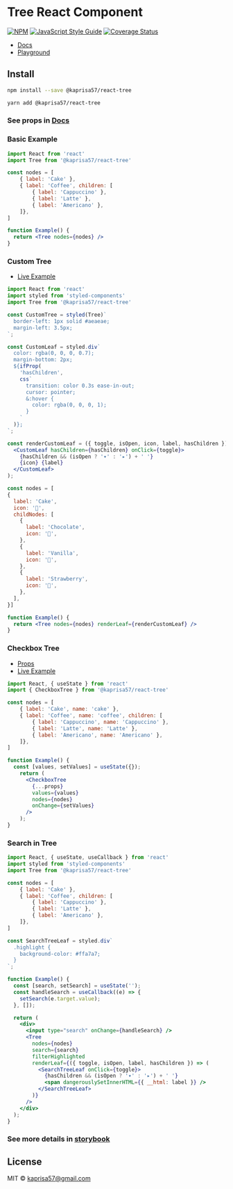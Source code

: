 # Tree React Component

[![NPM](https://img.shields.io/npm/v/@kaprisa57/react-tree/.svg)](https://www.npmjs.com/package/@kaprisa57/react-tree/) [![JavaScript Style Guide](https://img.shields.io/badge/code_style-standard-brightgreen.svg)](https://standardjs.com) [![Coverage Status](https://coveralls.io/repos/github/kseniya57/react-tree/badge.svg?branch=main)](https://coveralls.io/github/kseniya57/react-tree?branch=main)

- [Docs](https://kseniya57.github.io/react-tree/?path=/docs/tree--playground)
- [Playground](https://kseniya57.github.io/react-tree/?path=/story/tree--playground)

## Install

```bash
npm install --save @kaprisa57/react-tree
```

```bash
yarn add @kaprisa57/react-tree
```

### See props in [Docs](https://kseniya57.github.io/react-tree/?path=/docs/tree--playground)


### Basic Example

```jsx
import React from 'react'
import Tree from '@kaprisa57/react-tree'

const nodes = [
    { label: 'Cake' },
    { label: 'Coffee', children: [
        { label: 'Cappuccino' },
        { label: 'Latte' },
        { label: 'Americano' },
    ]},
]

function Example() {
  return <Tree nodes={nodes} />
}
```

### Custom Tree

- [Live Example](https://kseniya57.github.io/react-tree/?path=/story/tree--custom-tree)

```jsx
import React from 'react'
import styled from 'styled-components'
import Tree from '@kaprisa57/react-tree'

const CustomTree = styled(Tree)`
  border-left: 1px solid #aeaeae;
  margin-left: 3.5px;
`;

const CustomLeaf = styled.div`
  color: rgba(0, 0, 0, 0.7);
  margin-bottom: 2px;
  ${ifProp(
    'hasChildren',
    css`
      transition: color 0.3s ease-in-out;
      cursor: pointer;
      &:hover {
        color: rgba(0, 0, 0, 1);
      }
    `
  )};
`;

const renderCustomLeaf = ({ toggle, isOpen, icon, label, hasChildren }) => (
  <CustomLeaf hasChildren={hasChildren} onClick={toggle}>
    {hasChildren && (isOpen ? '▾' : '▸') + ' '}
    {icon} {label}
  </CustomLeaf>
);

const nodes = [
{
  label: 'Cake',
  icon: '🍰',
  childNodes: [
    {
      label: 'Chocolate',
      icon: '🍫',
    },
    {
      label: 'Vanilla',
      icon: '🍬',
    },
    {
      label: 'Strawberry',
      icon: '🍓',
    },
  ],
}]

function Example() {
  return <Tree nodes={nodes} renderLeaf={renderCustomLeaf} />
}
```

### Checkbox Tree

- [Props](https://kseniya57.github.io/react-tree/?path=/docs/checkbox-tree--playground)
- [Live Example](https://kseniya57.github.io/react-tree/?path=/story/checkbox-tree--playground)

```jsx
import React, { useState } from 'react'
import { CheckboxTree } from '@kaprisa57/react-tree'

const nodes = [
    { label: 'Cake', name: 'cake' },
    { label: 'Coffee', name: 'coffee', children: [
        { label: 'Cappuccino', name: 'Cappuccino' },
        { label: 'Latte', name: 'Latte' },
        { label: 'Americano', name: 'Americano' },
    ]},
]

function Example() {
  const [values, setValues] = useState({});
    return (
      <CheckboxTree
        {...props}
        values={values}
        nodes={nodes}
        onChange={setValues}
      />
    );
}
```

### Search in Tree

```jsx
import React, { useState, useCallback } from 'react'
import styled from 'styled-components'
import Tree from '@kaprisa57/react-tree'

const nodes = [
    { label: 'Cake' },
    { label: 'Coffee', children: [
        { label: 'Cappuccino' },
        { label: 'Latte' },
        { label: 'Americano' },
    ]},
]

const SearchTreeLeaf = styled.div`
  .highlight {
    background-color: #ffa7a7;
  }
`;

function Example() {
  const [search, setSearch] = useState('');
  const handleSearch = useCallback((e) => {
    setSearch(e.target.value);
  }, []);

  return (
    <div>
      <input type="search" onChange={handleSearch} />
      <Tree
        nodes={nodes}
        search={search}
        filterHighlighted
        renderLeaf={({ toggle, isOpen, label, hasChildren }) => (
          <SearchTreeLeaf onClick={toggle}>
            {hasChildren && (isOpen ? '▾' : '▸') + ' '}
            <span dangerouslySetInnerHTML={{ __html: label }} />
          </SearchTreeLeaf>
        )}
      />
    </div>
  );
}
```

### See more details in [storybook](https://kseniya57.github.io/react-tree/?path=/docs/tree--playground)

## License

MIT © [kaprisa57@gmail.com](https://github.com/kaprisa57@gmail.com)